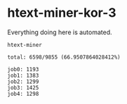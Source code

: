 # htext-miner-kor-3

Everything doing here is automated.

```
htext-miner

total: 6598/9855 (66.9507864028412%)

job0: 1193
job1: 1383
job2: 1299
job3: 1425
job4: 1298
```